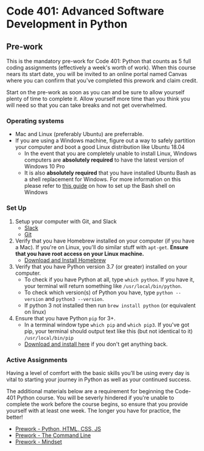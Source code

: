 # Code 401: Advanced Software Development in Python

## Pre-work

This is the mandatory pre-work for Code 401: Python that counts as 5 full coding assignments (effectively a week's worth of work).
When this course nears its start date, you will be invited to an online portal named Canvas where you can confirm that you've completed this prework and claim credit.

Start on the pre-work as soon as you can and be sure to allow yourself plenty of time to complete it.
Allow yourself more time than you think you will need so that you can take breaks and not get overwhelmed.

### Operating systems
- Mac and Linux (preferably Ubuntu) are preferrable.
- If you are using a Windows machine, figure out a way to safely partition your computer and boot a good Linux distribution like Ubuntu 18.04
    - In the event that you are completely unable to install Linux, Windows computers are **absolutely required** to have the latest version of Windows 10 Pro
    - It is also **absolutely required** that you have installed Ubuntu Bash as a shell replacement for Windows. For more information on this please refer to [this guide](https://github.com/michaeltreat/Windows-Subsystem-For-Linux-Setup) on how to set up the Bash shell on Windows

### Set Up
1. Setup your computer with Git, and Slack
    - [Slack](https://slack.com/downloads)
    - [Git](https://git-scm.com/book/en/v2/Getting-Started-Installing-Git)
2. Verify that you have Homebrew installed on your computer (if you have a Mac). If you're on Linux, you'll do similar stuff with `apt-get`. **Ensure that you have root access on your Linux machine.**
    - [Download and Install Homebrew](https://brew.sh/)
3. Verify that you have Python version 3.7 (or greater) installed on your computer.
    - To check if you have Python at all, type `which python`. If you have it, your terminal will return something like `/usr/local/bin/python`.
    - To check which version(s) of Python you have, type `python --version` and `python3 --version`.
    - If python 3 not installed then run `brew install python` (or equivalent on linux)
4. Ensure that you have Python `pip` for 3+.
    - In a terminal window type `which pip` and `which pip3`. If you've got pip, your terminal should output text like this (but not identical to it) `/usr/local/bin/pip`
    - [Download and install here](https://pip.pypa.io/en/stable/installing/) if you don't get anything back.

### Active Assignments

Having a level of comfort with the basic skills you’ll be using every day is vital to starting your journey in Python as well as your continued success.

The additional materials below are a requirement for beginning the Code-401 Python course. You will be severly hindered if you're unable to complete the work before the course begins, so ensure that you provide yourself with at least one week. The longer you have for practice, the better!

- [Prework - Python, HTML, CSS, JS](./prework-python-html.md)
- [Prework - The Command Line](./prework-terminal.md)
- [Prework - Mindset](./prework-mindset.md)
